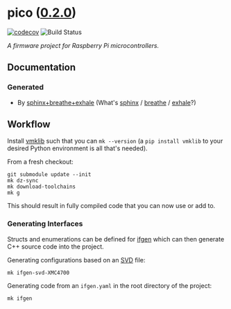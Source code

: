 <!--
    =====================================
    generator=datazen
    version=3.1.4
    hash=ab0eb9cc0b10157a48fbe0f086b8ae67
    =====================================
-->

# pico ([0.2.0](https://github.com/vkottler/pico/releases/tag/0.2.0))

[![codecov](https://codecov.io/gh/vkottler/pico/branch/master/graph/badge.svg)](https://codecov.io/gh/vkottler/pico)
![Build Status](https://github.com/vkottler/pico/actions/workflows/yambs-project.yml/badge.svg)

*A firmware project for Raspberry Pi microcontrollers.*

## Documentation

### Generated

* By [sphinx+breathe+exhale](https://vkottler.github.io/cpp/sphinx/pico/)
(What's [sphinx](https://www.sphinx-doc.org/en/master/) /
[breathe](https://breathe.readthedocs.io/en/latest/) /
[exhale](https://exhale.readthedocs.io/en/latest/)?)

## Workflow

Install [vmklib](https://github.com/vkottler/vmklib) such that you can
`mk --version` (a `pip install vmklib` to your desired Python environment is
all that's needed).

From a fresh checkout:

```
git submodule update --init
mk dz-sync
mk download-toolchains
mk g
```

This should result in fully compiled code that you can now use or add to.


### Generating Interfaces

Structs and enumerations can be defined for
[ifgen](https://github.com/vkottler/ifgen) which can then generate C++ source
code into the project.

Generating configurations based on an
[SVD](https://github.com/vkottler/ifgen/tree/master/ifgen/data/svd) file:

```
mk ifgen-svd-XMC4700
```

Generating code from an `ifgen.yaml` in the root directory of the project:

```
mk ifgen
```
